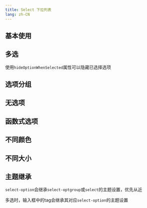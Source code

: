 ```yaml
---
title: Select 下拉列表
lang: zh-CN
---
```


## 基本使用

<!-- @Code:basicUsage -->

## 多选
使用`hideOptionWhenSelected`属性可以隐藏已选择选项
<!-- @Code:multiple -->

## 选项分组

<!-- @Code:group -->

## 无选项

<!-- @Code:noOptions -->

## 函数式选项

<!-- @Code:functionOption -->

## 不同颜色

<!-- @Code:differentColors -->

## 不同大小

<!-- @Code:differentSizes -->

## 主题继承

`select-option`会继承`select-optgroup`或`select`的主题设置，优先从近

多选时，输入框中的tag会继承其对应`select-option`的主题设置

<!-- @Code:tagInheritTheme -->
